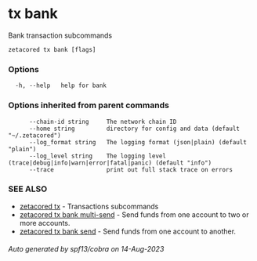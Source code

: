 # tx bank

Bank transaction subcommands

```
zetacored tx bank [flags]
```

### Options

```
  -h, --help   help for bank
```

### Options inherited from parent commands

```
      --chain-id string     The network chain ID
      --home string         directory for config and data (default "~/.zetacored")
      --log_format string   The logging format (json|plain) (default "plain")
      --log_level string    The logging level (trace|debug|info|warn|error|fatal|panic) (default "info")
      --trace               print out full stack trace on errors
```

### SEE ALSO

* [zetacored tx](zetacored_tx.md)	 - Transactions subcommands
* [zetacored tx bank multi-send](zetacored_tx_bank_multi-send.md)	 - Send funds from one account to two or more accounts.
* [zetacored tx bank send](zetacored_tx_bank_send.md)	 - Send funds from one account to another.

###### Auto generated by spf13/cobra on 14-Aug-2023
